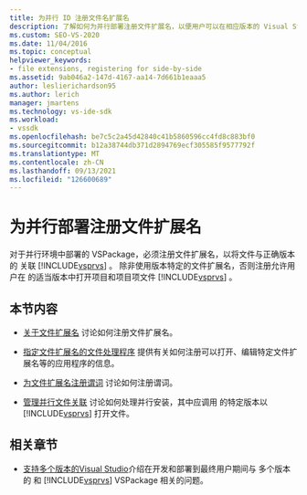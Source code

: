 ```yaml
---
title: 为并行 ID 注册文件名扩展名
description: 了解如何为并行部署注册文件扩展名，以便用户可以在相应版本的 Visual Studio。
ms.custom: SEO-VS-2020
ms.date: 11/04/2016
ms.topic: conceptual
helpviewer_keywords:
- file extensions, registering for side-by-side
ms.assetid: 9ab046a2-147d-4167-aa14-7d661b1eaaa5
author: leslierichardson95
ms.author: lerich
manager: jmartens
ms.technology: vs-ide-sdk
ms.workload:
- vssdk
ms.openlocfilehash: be7c5c2a45d42840c41b5860596cc4fd8c883bf0
ms.sourcegitcommit: b12a38744db371d2894769ecf305585f9577792f
ms.translationtype: MT
ms.contentlocale: zh-CN
ms.lasthandoff: 09/13/2021
ms.locfileid: "126600689"
---
```

# <a name="register-file-name-extensions-for-side-by-side-deployments"></a>为并行部署注册文件扩展名
对于并行环境中部署的 VSPackage，必须注册文件扩展名，以将文件与正确版本的 关联 [!INCLUDE[vsprvs](../code-quality/includes/vsprvs_md.md)] 。 除非使用版本特定的文件扩展名，否则注册允许用户在 的适当版本中打开项目和项目项文件 [!INCLUDE[vsprvs](../code-quality/includes/vsprvs_md.md)] 。

## <a name="in-this-section"></a>本节内容
- [关于文件扩展名](../extensibility/about-file-name-extensions.md) 讨论如何注册文件扩展名。

- [指定文件扩展名的文件处理程序](../extensibility/specifying-file-handlers-for-file-name-extensions.md) 提供有关如何注册可以打开、编辑特定文件扩展名等的应用程序的信息。

- [为文件扩展名注册谓词](../extensibility/registering-verbs-for-file-name-extensions.md) 讨论如何注册谓词。

- [管理并行文件关联](../extensibility/managing-side-by-side-file-associations.md) 讨论如何处理并行安装，其中应调用 的特定版本以 [!INCLUDE[vsprvs](../code-quality/includes/vsprvs_md.md)] 打开文件。

## <a name="related-sections"></a>相关章节
- [支持多个版本的Visual Studio](../extensibility/supporting-multiple-versions-of-visual-studio.md)介绍在开发和部署到最终用户期间与 多个版本的 和 [!INCLUDE[vsprvs](../code-quality/includes/vsprvs_md.md)] VSPackage 相关的问题。
